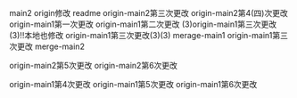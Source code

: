 main2 origin修改 readme
origin-main2第三次更改
origin-main2第4(四)次更改
origin-main1第一次更改
origin-main1第二次更改
(3)origin-main1第三次更改(3)!!本地也修改
origin-main1第三次更改(3)(3)
merage-main1
origin-main1第三次更改
merge-main2

origin-main2第5次更改
origin-main2第6次更改

origin-main1第4次更改
origin-main1第5次更改
origin-main1第6次更改
